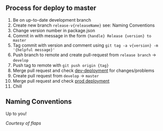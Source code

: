 ## Process for deploy to master

1. Be on up-to-date development branch
2. Create new branch `release-v{releaseName}` see: Naming Conventions
3. Change version number in package.json
4. Commit in with message in the form `{handle} Release {version} to master`
5. Tag commit with version and comment using `git tag -a v{version} -m '{helpful message}'`
6. Push branch to remote and create pull-request from `release branch` -> `develop`
7. Push tag to remote with `git push origin {tag}`
8. Merge pull request and check [dev-deployment]( https://bristol-interns-2019-dev.herokuapp.com/) for changes/problems
9. Create pull request from `develop` -> `master`
10. Merge pull request and check [prod deployment](https://bristol-interns-2019.herokuapp.com/)
11. Chill

## Naming Conventions

Up to you!

*Courtesy of flaps*
